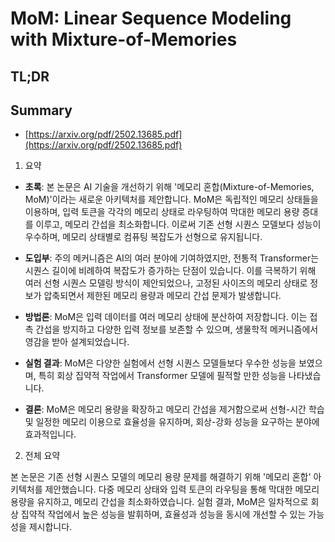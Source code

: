 # MoM: Linear Sequence Modeling with Mixture-of-Memories
## TL;DR
## Summary
- [https://arxiv.org/pdf/2502.13685.pdf](https://arxiv.org/pdf/2502.13685.pdf)

1. 요약

- **초록**: 본 논문은 AI 기술을 개선하기 위해 '메모리 혼합(Mixture-of-Memories, MoM)'이라는 새로운 아키텍처를 제안합니다. MoM은 독립적인 메모리 상태들을 이용하며, 입력 토큰을 각각의 메모리 상태로 라우팅하여 막대한 메모리 용량 증대를 이루고, 메모리 간섭을 최소화합니다. 이로써 기존 선형 시퀀스 모델보다 성능이 우수하며, 메모리 상태별로 컴퓨팅 복잡도가 선형으로 유지됩니다.

- **도입부**: 주의 메커니즘은 AI의 여러 분야에 기여하였지만, 전통적 Transformer는 시퀀스 길이에 비례하여 복잡도가 증가하는 단점이 있습니다. 이를 극복하기 위해 여러 선형 시퀀스 모델링 방식이 제안되었으나, 고정된 사이즈의 메모리 상태로 정보가 압축되면서 제한된 메모리 용량과 메모리 간섭 문제가 발생합니다.

- **방법론**: MoM은 입력 데이터를 여러 메모리 상태에 분산하여 저장합니다. 이는 접촉 간섭을 방지하고 다양한 입력 정보를 보존할 수 있으며, 생물학적 메커니즘에서 영감을 받아 설계되었습니다.

- **실험 결과**: MoM은 다양한 실험에서 선형 시퀀스 모델들보다 우수한 성능을 보였으며, 특히 회상 집약적 작업에서 Transformer 모델에 필적할 만한 성능을 나타냈습니다. 

- **결론**: MoM은 메모리 용량을 확장하고 메모리 간섭을 제거함으로써 선형-시간 학습 및 일정한 메모리 이용으로 효율성을 유지하며, 회상-강화 성능을 요구하는 분야에 효과적입니다.

2. 전체 요약

본 논문은 기존 선형 시퀀스 모델의 메모리 용량 문제를 해결하기 위해 '메모리 혼합' 아키텍처를 제안했습니다. 다중 메모리 상태와 입력 토큰의 라우팅을 통해 막대한 메모리 용량을 유지하고, 메모리 간섭을 최소화하였습니다. 실험 결과, MoM은 일차적으로 회상 집약적 작업에서 높은 성능을 발휘하며, 효율성과 성능을 동시에 개선할 수 있는 가능성을 제시합니다.